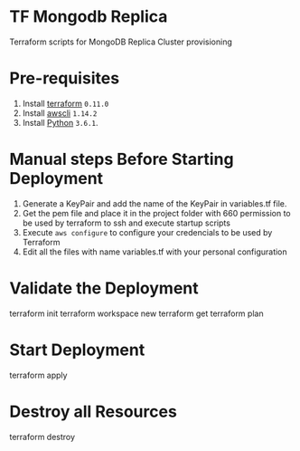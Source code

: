 # TF Mongodb Replica

Terraform scripts for MongoDB Replica Cluster provisioning

# Pre-requisites

1. Install [terraform](https://www.terraform.io/downloads.html) `0.11.0`
2. Install [awscli](https://docs.aws.amazon.com/cli/latest/userguide/installing.html) `1.14.2`
3. Install [Python](https://www.python.org/downloads/release/python-361/) `3.6.1`.

# Manual steps Before Starting Deployment

1. Generate a KeyPair and add the name of the KeyPair in variables.tf file.
2. Get the pem file and place it in the project folder with 660 permission to be used by terraform to ssh and execute startup scripts
3. Execute `aws configure` to configure your credencials to be used by Terraform
4. Edit all the files with name variables.tf with your personal configuration

# Validate the Deployment
terraform init
terraform workspace new <projeto>
terraform get
terraform plan

# Start Deployment
terraform apply 

# Destroy all Resources
terraform destroy